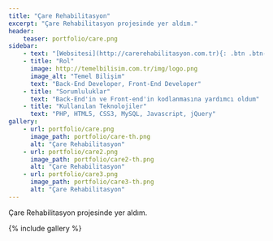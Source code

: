 ```yaml
---
title: "Çare Rehabilitasyon"
excerpt: "Çare Rehabilitasyon projesinde yer aldım."
header:
    teaser: portfolio/care.png
sidebar:
    - text: "[Websitesi](http://carerehabilitasyon.com.tr){: .btn .btn--success .btn--x-large .btn--block}"
    - title: "Rol"
      image: http://temelbilisim.com.tr/img/logo.png
      image_alt: "Temel Bilişim"
      text: "Back-End Developer, Front-End Developer"
    - title: "Sorumluluklar"
      text: "Back-End'in ve Front-end'in kodlanmasına yardımcı oldum"
    - title: "Kullanılan Teknolojiler"
      text: "PHP, HTML5, CSS3, MySQL, Javascript, jQuery"
gallery:
    - url: portfolio/care.png
      image_path: portfolio/care-th.png
      alt: "Çare Rehabilitasyon"
    - url: portfolio/care2.png
      image_path: portfolio/care2-th.png
      alt: "Çare Rehabilitasyon"
    - url: portfolio/care3.png
      image_path: portfolio/care3-th.png
      alt: "Çare Rehabilitasyon"
---
```


Çare Rehabilitasyon projesinde yer aldım.

{% include gallery %}